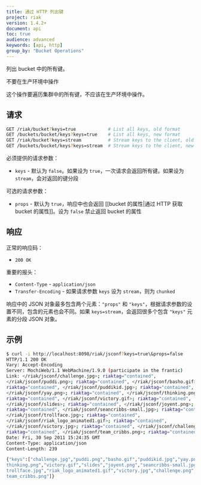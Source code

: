 ```yaml
---
title: 通过 HTTP 列出键
project: riak
version: 1.4.2+
document: api
toc: true
audience: advanced
keywords: [api, http]
group_by: "Bucket Operations"
---
```


列出 bucket 中的所有键。

<div class="note">
<div class="title">不要在生产环境中操作</div>

这个操作要遍历集群中的所有键，不应该在生产环境中操作。

</div>

## 请求

```bash
GET /riak/bucket?keys=true            # List all keys, old format
GET /buckets/bucket/keys?keys=true    # List all keys, new format
GET /riak/bucket?keys=stream          # Stream keys to the client, old format
GET /buckets/bucket/keys?keys=stream  # Stream keys to the client, new format
```

必须提供的请求参数：

* `keys` - 默认为 `false`。如果设为 `true`，一次请求会返回所有键。如果设为 `stream`，会对返回的键分段

可选的请求参数：

* `props` - 默认为 `true`，响应中也会返回 [[bucket 的属性|通过 HTTP 获取 bucket 的属性]]。设为 `false` 禁止返回 bucket 的属性

## 响应

正常的响应码：

* `200 OK`

重要的报头：

* `Content-Type` - `application/json`
* `Transfer-Encoding` - 如果请求参数 `keys` 设为 `stream`，则为 `chunked`

响应中的 JSON 对象最多包含两个元素：`"props"` 和 `"keys"`，根据请求参数的设置不同，包含的元素也会不同。如果 `keys=stream`，会返回很多个包含 `"keys"` 元素的分段 JSON 对象。

## 示例

```bash
$ curl -i http://localhost:8098/riak/jsconf?keys=true\&props=false
HTTP/1.1 200 OK
Vary: Accept-Encoding
Server: MochiWeb/1.1 WebMachine/1.9.0 (participate in the frantic)
Link: </riak/jsconf/challenge.jpg>; riaktag="contained",
</riak/jsconf/puddi.png>; riaktag="contained", </riak/jsconf/basho.gif>;
riaktag="contained", </riak/jsconf/puddikid.jpg>; riaktag="contained",
</riak/jsconf/yay.png>; riaktag="contained", </riak/jsconf/thinking.png>;
riaktag="contained", </riak/jsconf/victory.gif>; riaktag="contained",
</riak/jsconf/slides>; riaktag="contained", </riak/jsconf/joyent.png>;
riaktag="contained", </riak/jsconf/seancribbs-small.jpg>; riaktag="contained",
</riak/jsconf/trollface.jpg>; riaktag="contained",
</riak/jsconf/riak_logo_animated1.gif>; riaktag="contained",
</riak/jsconf/victory.jpg>; riaktag="contained", </riak/jsconf/challenge.png>;
riaktag="contained", </riak/jsconf/team_cribbs.png>; riaktag="contained"
Date: Fri, 30 Sep 2011 15:24:35 GMT
Content-Type: application/json
Content-Length: 239

{"keys":["challenge.jpg","puddi.png","basho.gif","puddikid.jpg","yay.png","
thinking.png","victory.gif","slides","joyent.png","seancribbs-small.jpg","
trollface.jpg","riak_logo_animated1.gif","victory.jpg","challenge.png","
team_cribbs.png"]}
```
